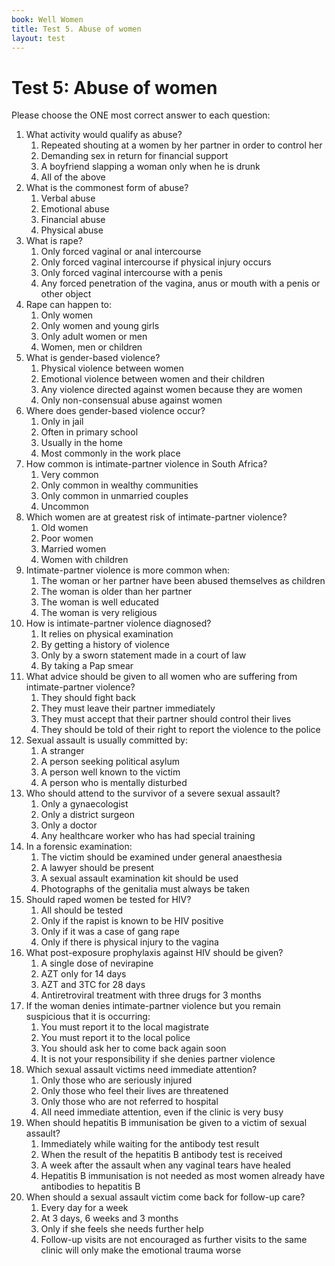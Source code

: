 ```yaml
---
book: Well Women
title: Test 5. Abuse of women
layout: test
---
```


# Test 5: Abuse of women

Please choose the ONE most correct answer to each question:

1.	What activity would qualify as abuse?
	1.	Repeated shouting at a women by her partner in order to control her
	1.	Demanding sex in return for financial support
	1.	A boyfriend slapping a woman only when he is drunk
	1.	All of the above
2.	What is the commonest form of abuse?
	1.	Verbal abuse
	1.	Emotional abuse
	1.	Financial abuse
	1.	Physical abuse
3.	What is rape?
	1.	Only forced vaginal or anal intercourse
	1.	Only forced vaginal intercourse if physical injury occurs
	1.	Only forced vaginal intercourse with a penis
	1.	Any forced penetration of the vagina, anus or mouth with a penis or other object
4.	Rape can happen to:
	1.	Only women
	1.	Only women and young girls
	1.	Only adult women or men
	1.	Women, men or children
5.	What is gender-based violence?
	1.	Physical violence between women
	1.	Emotional violence between women and their children
	1.	Any violence directed against women because they are women
	1.	Only non-consensual abuse against women
6.	Where does gender-based violence occur?
	1.	Only in jail
	1.	Often in primary school
	1.	Usually in the home
	1.	Most commonly in the work place
7.	How common is intimate-partner violence in South Africa?
	1.	Very common
	1.	Only common in wealthy communities
	1.	Only common in unmarried couples
	1.	Uncommon
8.	Which women are at greatest risk of intimate-partner violence?
	1.	Old women
	1.	Poor women
	1.	Married women
	1.	Women with children
9.	Intimate-partner violence is more common when:
	1.	The woman or her partner have been abused themselves as children
	1.	The woman is older than her partner
	1.	The woman is well educated
	1.	The woman is very religious
10.	How is intimate-partner violence diagnosed?
	1.	It relies on physical examination
	1.	By getting a history of violence
	1.	Only by a sworn statement made in a court of law
	1.	By taking a Pap smear
11.	What advice should be given to all women who are suffering from intimate-partner violence?
	1.	They should fight back
	1.	They must leave their partner immediately
	1.	They must accept that their partner should control their lives
	1.	They should be told of their right to report the violence to the police
12.	Sexual assault is usually committed by:
	1.	A stranger
	1.	A person seeking political asylum
	1.	A person well known to the victim
	1.	A person who is mentally disturbed
13.	Who should attend to the survivor of a severe sexual assault?
	1.	Only a gynaecologist
	1.	Only a district surgeon
	1.	Only a doctor
	1.	Any healthcare worker who has had special training
14.	In a forensic examination:
	1.	The victim should be examined under general anaesthesia
	1.	A lawyer should be present
	1.	A sexual assault examination kit should be used
	1.	Photographs of the genitalia must always be taken
15.	Should raped women be tested for HIV?
	1.	All should be tested
	1.	Only if the rapist is known to be HIV positive
	1.	Only if it was a case of gang rape
	1.	Only if there is physical injury to the vagina
16.	What post-exposure prophylaxis against HIV should be given?
	1.	A single dose of nevirapine
	1.	AZT only for 14 days
	1.	AZT and 3TC for 28 days
	1.	Antiretroviral treatment with three drugs for 3 months
17.	If the woman denies intimate-partner violence but you remain suspicious that it is occurring:
	1.	You must report it to the local magistrate
	1.	You must report it to the local police
	1.	You should ask her to come back again soon
	1.	It is not your responsibility if she denies partner violence
18.	Which sexual assault victims need immediate attention?
	1.	Only those who are seriously injured
	1.	Only those who feel their lives are threatened
	1.	Only those who are not referred to hospital
	1.	All need immediate attention, even if the clinic is very busy
19.	When should hepatitis B immunisation be given to a victim of sexual assault?
	1.	Immediately while waiting for the antibody test result
	1.	When the result of the hepatitis B antibody test is received
	1.	A week after the assault when any vaginal tears have healed
	1.	Hepatitis B immunisation is not needed as most women already have antibodies to hepatitis B
20.	When should a sexual assault victim come back for follow-up care?
	1.	Every day for a week
	1.	At 3 days, 6 weeks and 3 months
	1.	Only if she feels she needs further help
	1.	Follow-up visits are not encouraged as further visits to the same clinic will only make the emotional trauma worse